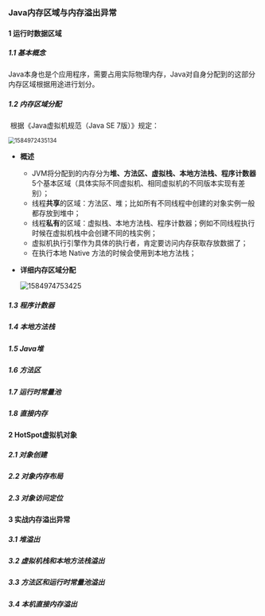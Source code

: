 ### Java内存区域与内存溢出异常

#### 1  运行时数据区域

##### 1.1 **基本概念**

​	Java本身也是个应用程序，需要占用实际物理内存，Java对自身分配到的这部分内存区域根据用途进行划分。

##### 1.2 **内存区域分配**

​	根据《Java虚拟机规范（Java SE 7版）》规定：

<img src="memory.assets/1584972435134-1585329213554.png" alt="1584972435134" style="zoom:80%;" />

- **概述**

  - JVM将分配到的内存分为**堆、方法区、虚拟栈、本地方法栈、程序计数器** 5个基本区域（具体实际不同虚拟机、相同虚拟机的不同版本实现有差别）；
  - 线程**共享**的区域：方法区、堆；比如所有不同线程中创建的对象实例一般都存放到堆中；
  - 线程**私有**的区域：虚拟栈、本地方法栈、程序计数器；例如不同线程执行时候在虚拟机栈中会创建不同的栈实例；
  - 虚拟机执行引擎作为具体的执行者，肯定要访问内存获取存放数据了；
  - 在执行本地 Native 方法的时候会使用到本地方法栈；

- **详细内存区域分配**

  ![1584974753425](memory.assets/1584974753425-1585329176822.png)

##### 1.3 程序计数器

##### 1.4 本地方法栈

##### 1.5 Java堆

##### 1.6 方法区

##### 1.7 运行时常量池

##### 1.8 直接内存

#### 2  HotSpot虚拟机对象

##### 2.1 对象创建

##### 2.2 对象内存布局

##### 2.3 对象访问定位

#### 3  实战内存溢出异常

##### 3.1 堆溢出

##### 3.2 虚拟机栈和本地方法栈溢出

##### 3.3 方法区和运行时常量池溢出

##### 3.4 本机直接内存溢出

